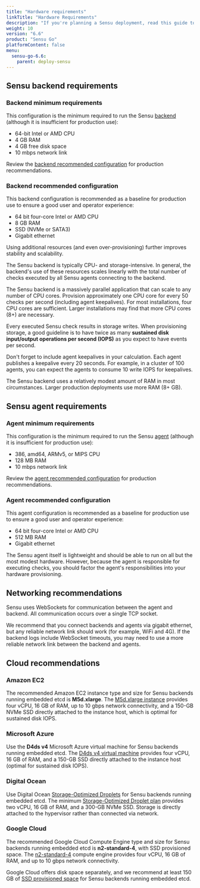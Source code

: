 ```yaml
---
title: "Hardware requirements"
linkTitle: "Hardware Requirements"
description: "If you're planning a Sensu deployment, read this guide to learn about the hardware and networking requirements for running Sensu backends and agents on your organization's infrastructure."
weight: 10
version: "6.6"
product: "Sensu Go"
platformContent: false
menu:
  sensu-go-6.6:
    parent: deploy-sensu
---
```


## Sensu backend requirements

### Backend minimum requirements

This configuration is the minimum required to run the Sensu [backend][9] (although it is insufficient for production use):

- 64-bit Intel or AMD CPU
- 4 GB RAM
- 4 GB free disk space
- 10 mbps network link

Review the [backend recommended configuration][2] for production recommendations.

### Backend recommended configuration

This backend configuration is recommended as a baseline for production use to ensure a good user and operator
experience:

- 64 bit four-core Intel or AMD CPU
- 8 GB RAM
- SSD (NVMe or SATA3)
- Gigabit ethernet

Using additional resources (and even over-provisioning) further improves stability and scalability.

The Sensu backend is typically CPU- and storage-intensive.
In general, the backend's use of these resources scales linearly with the total number of checks executed by all Sensu agents connecting to the backend.

The Sensu backend is a massively parallel application that can scale to any number of CPU cores.
Provision approximately one CPU core for every 50 checks per second (including agent keepalives).
For most installations, four CPU cores are sufficient.
Larger installations may find that more CPU cores (8+) are necessary.

Every executed Sensu check results in storage writes.
When provisioning storage, a good guideline is to have twice as many **sustained disk input/output operations per second (IOPS)** as you expect to have events per second.

Don't forget to include agent keepalives in your calculation.
Each agent publishes a keepalive every 20 seconds.
For example, in a cluster of 100 agents, you can expect the agents to consume 10 write IOPS for keepalives.

The Sensu backend uses a relatively modest amount of RAM in most circumstances.
Larger production deployments use more RAM (8+ GB).

## Sensu agent requirements

### Agent minimum requirements

This configuration is the minimum required to run the Sensu [agent][10] (although it is insufficient for production use):

- 386, amd64, ARMv5, or MIPS CPU
- 128 MB RAM
- 10 mbps network link

Review the [agent recommended configuration][3] for production recommendations.

### Agent recommended configuration

This agent configuration is recommended as a baseline for production use to ensure a good user and operator experience:

- 64 bit four-core Intel or AMD CPU
- 512 MB RAM
- Gigabit ethernet

The Sensu agent itself is lightweight and should be able to run on all but the most modest hardware.
However, because the agent is responsible for executing checks, you should factor the agent's responsibilities into your hardware provisioning.

## Networking recommendations

Sensu uses WebSockets for communication between the agent and backend.
All communication occurs over a single TCP socket.

We recommend that you connect backends and agents via gigabit ethernet, but any reliable network link should work (for example, WiFi and 4G).
If the backend logs include WebSocket timeouts, you may need to use a more reliable network link between the backend and agents.

## Cloud recommendations

### Amazon EC2

The recommended Amazon EC2 instance type and size for Sensu backends running embedded etcd is **M5d.xlarge**.
The [M5d.xlarge instance][1] provides four vCPU, 16 GB of RAM, up to 10 gbps network connectivity, and a 150-GB NVMe SSD directly attached to the instance host, which is optimal for sustained disk IOPS.

### Microsoft Azure

Use the **D4ds v4** Microsoft Azure virtual machine for Sensu backends running embedded etcd.
The [D4ds v4 virtual machine][6] provides four vCPU, 16 GB of RAM, and a 150-GB SSD directly attached to the instance host (optimal for sustained disk IOPS).

### Digital Ocean

Use Digital Ocean [Storage-Optimized Droplets][5] for Sensu backends running embedded etcd.
The minimum [Storage-Optimized Droplet plan][4] provides two vCPU, 16 GB of RAM, and a 300-GB NVMe SSD.
Storage is directly attached to the hypervisor rather than connected via network.

### Google Cloud

The recommended Google Cloud Compute Engine type and size for Sensu backends running embedded etcd is **n2-standard-4**, with SSD provisioned space.
The [n2-standard-4][7] compute engine provides four vCPU, 16 GB of RAM, and up to 10 gbps network connectivity.

Google Cloud offers disk space separately, and we recommend at least 150 GB of [SSD provisioned space][8] for Sensu backends running embedded etcd.


[1]: https://aws.amazon.com/ec2/instance-types/m5/
[2]: #backend-recommended-configuration
[3]: #agent-recommended-configuration
[4]: https://www.digitalocean.com/pricing
[5]: https://docs.digitalocean.com/products/droplets/resources/choose-plan/#dedicated-cpu-storage-optimized-droplet
[6]: https://docs.microsoft.com/en-us/azure/virtual-machines/ddv4-ddsv4-series
[7]: https://cloud.google.com/compute/docs/general-purpose-machines#n2_machines
[8]: https://cloud.google.com/compute/disks-image-pricing#disk
[9]: ../../../observability-pipeline/observe-schedule/backend/
[10]: ../../../observability-pipeline/observe-schedule/agent/
